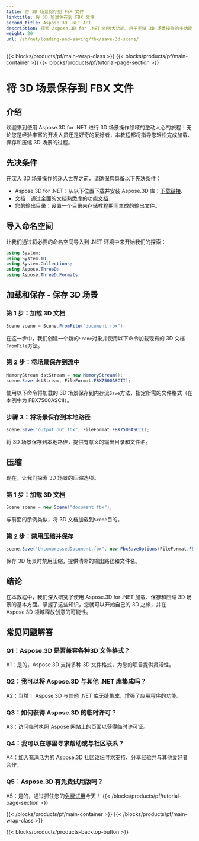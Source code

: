 ```yaml
---
title: 将 3D 场景保存到 FBX 文件
linktitle: 将 3D 场景保存到 FBX 文件
second_title: Aspose.3D .NET API
description: 探索 Aspose.3D for .NET 的强大功能。用于无缝 3D 场景操作的多功能库。轻松加载、保存和压缩。
weight: 20
url: /zh/net/loading-and-saving/fbx/save-3d-scene/
---
```


{{< blocks/products/pf/main-wrap-class >}}
{{< blocks/products/pf/main-container >}}
{{< blocks/products/pf/tutorial-page-section >}}

# 将 3D 场景保存到 FBX 文件

## 介绍

欢迎来到使用 Aspose.3D for .NET 进行 3D 场景操作领域的激动人心的旅程！无论您是经验丰富的开发人员还是好奇的爱好者，本教程都将指导您轻松完成加载、保存和压缩 3D 场景的过程。

## 先决条件

在深入 3D 场景操作的迷人世界之前，请确保您具备以下先决条件：

-  Aspose.3D for .NET：从以下位置下载并安装 Aspose.3D 库：[下载链接](https://releases.aspose.com/3d/net/).
- 文档：通过全面的文档熟悉库的功能[文档](https://reference.aspose.com/3d/net/).
- 您的输出目录：设置一个目录来存储教程期间生成的输出文件。

## 导入命名空间

让我们通过将必要的命名空间导入到 .NET 环境中来开始我们的探索：

```csharp
using System;
using System.IO;
using System.Collections;
using Aspose.ThreeD;
using Aspose.ThreeD.Formats;
```

## 加载和保存 - 保存 3D 场景

### 第 1 步：加载 3D 文档

```csharp
Scene scene = Scene.FromFile("document.fbx");
```

在这一步中，我们创建一个新的`Scene`对象并使用以下命令加载现有的 3D 文档`FromFile`方法。

### 第 2 步：将场景保存到流中

```csharp
MemoryStream dstStream = new MemoryStream();
scene.Save(dstStream, FileFormat.FBX7500ASCII);
```

使用以下命令将加载的 3D 场景保存到内存流`Save`方法，指定所需的文件格式（在本例中为 FBX7500ASCII）。


### 步骤 3：将场景保存到本地路径

```csharp
scene.Save("output_out.fbx", FileFormat.FBX7500ASCII);
```

将 3D 场景保存到本地路径，提供有意义的输出目录和文件名。

## 压缩

现在，让我们探索 3D 场景的压缩选项。

### 第 1 步：加载 3D 文档

```csharp
Scene scene = new Scene("document.fbx");
```

与前面的示例类似，将 3D 文档加载到`Scene`目的。

### 第 2 步：禁用压缩并保存

```csharp
scene.Save("UncompressedDocument.fbx", new FbxSaveOptions(FileFormat.FBX7500ASCII) { EnableCompression = false });
```

保存 3D 场景时禁用压缩，提供清晰的输出路径和文件名。

## 结论

在本教程中，我们深入研究了使用 Aspose.3D for .NET 加载、保存和压缩 3D 场景的基本方面。掌握了这些知识，您就可以开始自己的 3D 之旅，并在 Aspose.3D 领域释放创意的可能性。

## 常见问题解答

### Q1：Aspose.3D 是否兼容各种3D 文件格式？

A1：是的，Aspose.3D 支持多种 3D 文件格式，为您的项目提供灵活性。

### Q2：我可以将 Aspose.3D 与其他 .NET 库集成吗？

A2：当然！ Aspose.3D 与其他 .NET 库无缝集成，增强了应用程序的功能。

### Q3：如何获得 Aspose.3D 的临时许可？

 A3：访问[临时执照](https://purchase.aspose.com/temporary-license/) Aspose 网站上的页面以获得临时许可证。

### Q4：我可以在哪里寻求帮助或与社区联系？

 A4：加入充满活力的 Aspose.3D 社区[论坛](https://forum.aspose.com/c/3d/18)寻求支持、分享经验并与其他爱好者合作。

### Q5：Aspose.3D 有免费试用版吗？

 A5：是的，通过抓住您的[免费试用](https://releases.aspose.com/)今天！
{{< /blocks/products/pf/tutorial-page-section >}}

{{< /blocks/products/pf/main-container >}}
{{< /blocks/products/pf/main-wrap-class >}}

{{< blocks/products/products-backtop-button >}}

